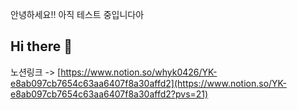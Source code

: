 안녕하세요!! 아직 테스트 중입니다아
## Hi there 👋


노션링크 -> [https://www.notion.so/whyk0426/YK-e8ab097cb7654c63aa6407f8a30affd2](https://www.notion.so/YK-e8ab097cb7654c63aa6407f8a30affd2?pvs=21)
<!--
**whyk0426/whyk0426** is a ✨ _special_ ✨ repository because its `README.md` (this file) appears on your GitHub profile.

Here are some ideas to get you started:

- 🔭 I’m currently working on ...
- 🌱 I’m currently learning ...
- 👯 I’m looking to collaborate on ...
- 🤔 I’m looking for help with ...
- 💬 Ask me about ...
- 📫 How to reach me: ...
- 😄 Pronouns: ...
- ⚡ Fun fact: ...
-->
